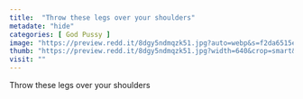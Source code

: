 ```yaml
---
title:  "Throw these legs over your shoulders"
metadate: "hide"
categories: [ God Pussy ]
image: "https://preview.redd.it/8dgy5ndmqzk51.jpg?auto=webp&s=f2da6515ea87354584a3fc79a318daa2d84693af"
thumb: "https://preview.redd.it/8dgy5ndmqzk51.jpg?width=640&crop=smart&auto=webp&s=b229c24c8ae058de9b2e6c5c30df0ba59763be8a"
visit: ""
---
```

Throw these legs over your shoulders

